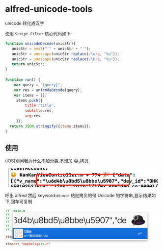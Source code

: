 # alfred-unicode-tools
unicode 转化成汉字


使用 `Script Filter`
核心代码如下:

```js
function unicodeDecode(unicStr){
   unicStr = eval("'" + unicStr + "'");
   unicStr = unescape(unicStr.replace(/\u/g, "%u"));
   unicStr = unescape(unicStr.replace(/\U/g, "%u"));
   return unicStr;
}

function run() {
  	var query = "{query}";
	var res = unicodeDecode(query);
	var items = [];
     items.push({
         title:'title',
         subtitle:res,
         arg:res
     });
  return JSON.stringify({items:items});
}
```


## 使用

(iOS)别问我为什么不加分类,不想加 😂,拷贝

![](41CF6D50-0ACE-4F06-8C1D-931308A02A2B.png)

呼出 alfred 然后 keyword:`deunic` 粘贴拷贝的带 Unicode 的字符串,显示结果如下,回车可复制

![](D6147456-B489-446C-A68E-8D62FC997091.png)


